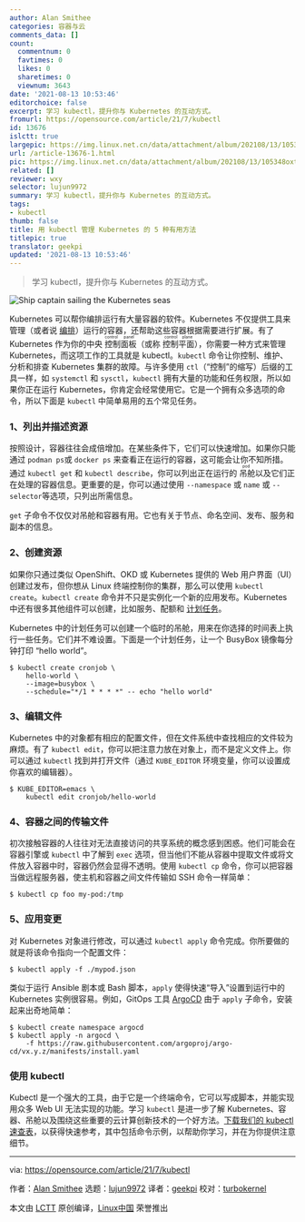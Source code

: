 ```yaml
---
author: Alan Smithee
categories: 容器与云
comments_data: []
count:
  commentnum: 0
  favtimes: 0
  likes: 0
  sharetimes: 0
  viewnum: 3643
date: '2021-08-13 10:53:46'
editorchoice: false
excerpt: 学习 kubectl，提升你与 Kubernetes 的互动方式。
fromurl: https://opensource.com/article/21/7/kubectl
id: 13676
islctt: true
largepic: https://img.linux.net.cn/data/attachment/album/202108/13/105348oxt824fszcyyzj2j.png
url: /article-13676-1.html
pic: https://img.linux.net.cn/data/attachment/album/202108/13/105348oxt824fszcyyzj2j.png.thumb.jpg
related: []
reviewer: wxy
selector: lujun9972
summary: 学习 kubectl，提升你与 Kubernetes 的互动方式。
tags:
- kubectl
thumb: false
title: 用 kubectl 管理 Kubernetes 的 5 种有用方法
titlepic: true
translator: geekpi
updated: '2021-08-13 10:53:46'
---
```



> 
> 学习 kubectl，提升你与 Kubernetes 的互动方式。
> 
> 
> 


![Ship captain sailing the Kubernetes seas](https://img.linux.net.cn/data/attachment/album/202108/13/105348oxt824fszcyyzj2j.png "Ship captain sailing the Kubernetes seas")


Kubernetes 可以帮你编排运行有大量容器的软件。Kubernetes 不仅提供工具来管理（或者说 [编排](https://opensource.com/article/20/11/orchestration-vs-automation)）运行的容器，还帮助这些容器根据需要进行扩展。有了 Kubernetes 作为你的中央<ruby> 控制面板 <rt>  control panel </rt></ruby>（或称 <ruby> 控制平面 <rt>  control plane </rt></ruby>），你需要一种方式来管理 Kubernetes，而这项工作的工具就是 kubectl。`kubectl` 命令让你控制、维护、分析和排查 Kubernetes 集群的故障。与许多使用 `ctl`（“控制”的缩写）后缀的工具一样，如 `systemctl` 和 `sysctl`，`kubectl` 拥有大量的功能和任务权限，所以如果你正在运行 Kubernetes，你肯定会经常使用它。它是一个拥有众多选项的命令，所以下面是 `kubectl` 中简单易用的五个常见任务。


### 1、列出并描述资源


按照设计，容器往往会成倍增加。在某些条件下，它们可以快速增加。如果你只能通过 `podman ps`或 `docker ps` 来查看正在运行的容器，这可能会让你不知所措。通过 `kubectl get` 和 `kubectl describe`，你可以列出正在运行的<ruby> 吊舱 <rt>  pod </rt></ruby>以及它们正在处理的容器信息。更重要的是，你可以通过使用 `--namespace` 或 `name` 或 `--selector`等选项，只列出所需信息。


`get` 子命令不仅仅对吊舱和容器有用。它也有关于节点、命名空间、发布、服务和副本的信息。


### 2、创建资源


如果你只通过类似 OpenShift、OKD 或 Kubernetes 提供的 Web 用户界面（UI）创建过发布，但你想从 Linux 终端控制你的集群，那么可以使用 `kubectl create`。`kubectl create` 命令并不只是实例化一个新的应用发布。Kubernetes 中还有很多其他组件可以创建，比如服务、配额和 [计划任务](https://opensource.com/article/20/11/kubernetes-jobs-cronjobs)。


Kubernetes 中的计划任务可以创建一个临时的吊舱，用来在你选择的时间表上执行一些任务。它们并不难设置。下面是一个计划任务，让一个 BusyBox 镜像每分钟打印 “hello world”。



```
$ kubectl create cronjob \
    hello-world \
    --image=busybox \
    --schedule="*/1 * * * *" -- echo "hello world"

```

### 3、编辑文件


Kubernetes 中的对象都有相应的配置文件，但在文件系统中查找相应的文件较为麻烦。有了 `kubectl edit`，你可以把注意力放在对象上，而不是定义文件上。你可以通过 `kubectl` 找到并打开文件（通过 `KUBE_EDITOR` 环境变量，你可以设置成你喜欢的编辑器）。



```
$ KUBE_EDITOR=emacs \
    kubectl edit cronjob/hello-world

```

### 4、容器之间的传输文件


初次接触容器的人往往对无法直接访问的共享系统的概念感到困惑。他们可能会在容器引擎或 `kubectl` 中了解到 `exec` 选项，但当他们不能从容器中提取文件或将文件放入容器中时，容器仍然会显得不透明。使用 `kubectl cp` 命令，你可以把容器当做远程服务器，使主机和容器之间文件传输如 SSH 命令一样简单：



```
$ kubectl cp foo my-pod:/tmp

```

### 5、应用变更


对 Kubernetes 对象进行修改，可以通过 `kubectl apply` 命令完成。你所要做的就是将该命令指向一个配置文件：



```
$ kubectl apply -f ./mypod.json

```

类似于运行 Ansible 剧本或 Bash 脚本，`apply` 使得快速“导入”设置到运行中的 Kubernetes 实例很容易。例如，GitOps 工具 [ArgoCD](https://argoproj.github.io/argo-cd/) 由于 `apply` 子命令，安装起来出奇地简单：



```
$ kubectl create namespace argocd
$ kubectl apply -n argocd \
    -f https://raw.githubusercontent.com/argoproj/argo-cd/vx.y.z/manifests/install.yaml

```

### 使用 kubectl


Kubectl 是一个强大的工具，由于它是一个终端命令，它可以写成脚本，并能实现用众多 Web UI 无法实现的功能。学习 `kubectl` 是进一步了解 Kubernetes、容器、吊舱以及围绕这些重要的云计算创新技术的一个好方法。[下载我们的 kubectl 速查表](https://opensource.com/downloads/kubectl-cheat-sheet)，以获得快速参考，其中包括命令示例，以帮助你学习，并在为你提供注意细节。




---


via: <https://opensource.com/article/21/7/kubectl>


作者：[Alan Smithee](https://opensource.com/users/alansmithee) 选题：[lujun9972](https://github.com/lujun9972) 译者：[geekpi](https://github.com/geekpi) 校对：[turbokernel](https://github.com/turbokernel)


本文由 [LCTT](https://github.com/LCTT/TranslateProject) 原创编译，[Linux中国](https://linux.cn/) 荣誉推出